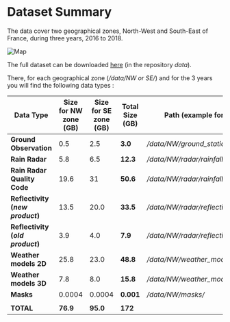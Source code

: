 # Dataset Summary

The data cover two geographical zones, North-West and South-East of France, during three years, 2016 to 2018.

![Map](../../img/Map.png)

The full dataset can be downloaded [here](https://meteonet.umr-cnrm.fr/dataset/) (in the repository *data*).

There, for each geographical zone (*/data/NW or SE/*) and for the 3 years you will find the following data types :

| Data Type | Size for NW zone (GB) | Size for SE zone (GB) | Total Size (GB) | Path (example for the NW zone)
| ----------| --------------------- | --------------------- | --------------- | ---------------
| **Ground Observation**         | 0.5 | 2.5 | **3.0** | */data/NW/ground_stations/*
| **Rain Radar**                 | 5.8 | 6.5 | **12.3** | */data/NW/radar/rainfall/*
| **Rain Radar Quality Code**    | 19.6 | 31 | **50.6** | */data/NW/radar/rainfall_quality_code/*
| **Reflectivity (*new product*)** | 13.5 | 20.0 | **33.5** | */data/NW/radar/reflectivity_new_product/*
| **Reflectivity (*old product*)** | 3.9 | 4.0 | **7.9** | */data/NW/radar/reflectivity_old_product/*
| **Weather models 2D**          | 25.8 | 23.0 | **48.8** | */data/NW/weather_models/2D_parameters/*
| **Weather models 3D**          | 7.8 | 8.0 | **15.8** | */data/NW/weather_models/3D_parameters/*
| **Masks**                      | 0.0004 | 0.0004 | **0.001** | */data/NW/masks/*
| | | | |
| **TOTAL** | **76.9** | **95.0** | **172** |
